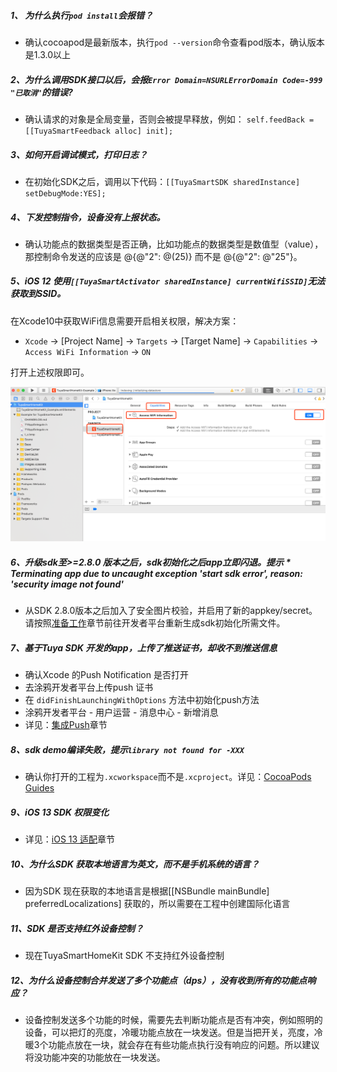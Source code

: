 ##### 1、 为什么执行`pod install`会报错？  

- 确认cocoapod是最新版本，执行`pod --version`命令查看pod版本，确认版本是1.3.0以上

##### 2、为什么调用SDK接口以后，会报`Error Domain=NSURLErrorDomain Code=-999 "已取消"`的错误? 

- 确认请求的对象是全局变量，否则会被提早释放，例如： `self.feedBack = [[TuyaSmartFeedback alloc] init];`

##### 3、如何开启调试模式，打印日志？

- 在初始化SDK之后，调用以下代码：`[[TuyaSmartSDK sharedInstance] setDebugMode:YES];`

##### 4、下发控制指令，设备没有上报状态。  

- 确认功能点的数据类型是否正确，比如功能点的数据类型是数值型（value），那控制命令发送的应该是 @{@"2": @(25)} 而不是 @{@"2": @"25"}。

##### 5、iOS 12 使用`[[TuyaSmartActivator sharedInstance] currentWifiSSID]`无法获取到SSID。

在Xcode10中获取WiFi信息需要开启相关权限，解决方案：

- `Xcode` -> [Project Name] -> `Targets` -> [Target Name] -> `Capabilities` -> `Access WiFi Information` -> `ON`

打开上述权限即可。

![](./images/ios-sdk-wifi-access.png)

##### 6、升级sdk至>=2.8.0 版本之后，sdk初始化之后app立即闪退。提示 ***\** Terminating app due to uncaught exception 'start sdk error', reason: 'security image not found'**

- 从SDK 2.8.0版本之后加入了安全图片校验，并启用了新的appkey/secret。请按照[准备工作](./Preparation.md)章节前往开发者平台重新生成sdk初始化所需文件。

##### 7、基于Tuya SDK 开发的app，上传了推送证书，却收不到推送信息

- 确认Xcode 的Push Notification 是否打开
- 去涂鸦开发者平台上传push 证书
- 在 `didFinishLaunchingWithOptions` 方法中初始化push方法
- 涂鸦开发者平台 - 用户运营 - 消息中心 - 新增消息
- 详见：[集成Push](./Push.md)章节

##### 8、sdk demo编译失败，提示`library not found for -XXX`

- 确认你打开的工程为`.xcworkspace`而不是`.xcproject`。详见：[CocoaPods Guides](https://guides.cocoapods.org/)


##### 9、iOS 13 SDK 权限变化
- 详见：[iOS 13 适配](./iOSAdaptation.md#ios-13-适配)章节

##### 10、为什么SDK 获取本地语言为英文，而不是手机系统的语言？

- 因为SDK 现在获取的本地语言是根据[[NSBundle mainBundle] preferredLocalizations] 获取的，所以需要在工程中创建国际化语言

##### 11、SDK 是否支持红外设备控制？

- 现在TuyaSmartHomeKit SDK 不支持红外设备控制

##### 12、为什么设备控制合并发送了多个功能点（dps），没有收到所有的功能点响应？

- 设备控制发送多个功能的时候，需要先去判断功能点是否有冲突，例如照明的设备，可以把灯的亮度，冷暖功能点放在一块发送。但是当把开关，亮度，冷暖3个功能点放在一块，就会存在有些功能点执行没有响应的问题。所以建议将没功能冲突的功能放在一块发送。

